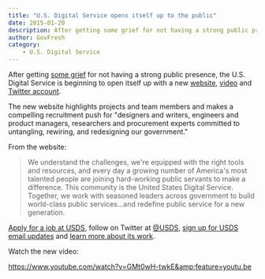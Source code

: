 ```yaml
---
title: "U.S. Digital Service opens itself up to the public"
date: 2015-01-20
description: After getting some grief for not having a strong public presence, the U.S. Digital Service is beginning to open itself up with a new website, video and Twitter account.
author: GovFresh
category:
    - U.S. Digital Service
---
```


After getting <a href="http://www.nextgov.com/cio-briefing/2015/01/man-google-who-came-fix-federal-it-still-doesnt-have-his-own-website/102582/?oref=ng-HPriver">some grief</a> for not having a strong public presence, the U.S. Digital Service is beginning to open itself up with a new <a href="http://www.whitehouse.gov/digital/united-states-digital-service">website</a>, <a href="https://www.youtube.com/watch?v=GMt0wH-twkE&amp;feature=youtu.be">video</a> and <a href="https://twitter.com/usds">Twitter account</a>.

The new website highlights projects and team members and makes a compelling recruitment push for "designers and writers, engineers and product managers, researchers and procurement experts committed to untangling, rewiring, and redesigning our government."

From the website:

<blockquote>We understand the challenges, we're equipped with the right tools and resources, and every day a growing number of America's most talented people are joining hard-working public servants to make a difference. This community is the United States Digital Service. Together, we work with seasoned leaders across government to build world-class public services...and redefine public service for a new generation. 
</blockquote>

<a href="http://www.whitehouse.gov/digital/united-states-digital-service/apply">Apply for a job at USDS</a>, follow on Twitter at <a href="https://twitter.com/usds">@USDS</a>, <a href="http://www.whitehouse.gov/webform/get-latest-news-us-digital-service">sign up for USDS email updates</a> and <a href="http://www.whitehouse.gov/digital/united-states-digital-service/story">learn more about its work</a>.

Watch the new video:

https://www.youtube.com/watch?v=GMt0wH-twkE&amp;feature=youtu.be
